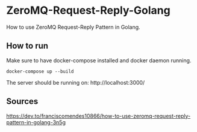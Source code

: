 # ZeroMQ-Request-Reply-Golang
How to use ZeroMQ Request-Reply Pattern in Golang.

## How to run

Make sure to have docker-compose installed and docker daemon running.

```
docker-compose up --build
```

The server should be running on: http://localhost:3000/

## Sources
https://dev.to/franciscomendes10866/how-to-use-zeromq-request-reply-pattern-in-golang-3n5g

